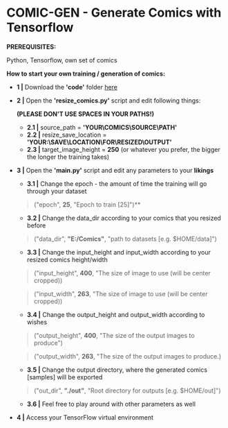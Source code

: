 # COMIC-GEN - Generate Comics with Tensorflow 

**PREREQUISITES:**

Python, Tensorflow, own set of comics

**How to start your own training / generation of comics:**

* **1 |** Download the **'code'** folder [here](https://github.com/ARGNZXT/comic-gen/releases/tag/v0.2-beta)

* **2 |** Open the **'resize_comics.py'** script and edit following things:

  **(PLEASE DON'T USE SPACES IN YOUR PATHS!)**

  * **2.1 |** source_path = **'YOUR\COMICS\SOURCE\PATH'**
  * **2.2 |** resize_save_location = **'YOUR:\\SAVE\\LOCATION\\FOR\\RESIZED\\OUTPUT'**
  * **2.3 |** target_image_height = **250** (or whatever you prefer, the bigger the longer the training takes)

* **3 |** Open the **'main.py'** script and edit any parameters to your **likings**

  * **3.1  |** Change the epoch - the amount of time the training will go through your dataset
  
  > ("epoch", **25**, "Epoch to train [25]")** 
  
  * **3.2  |** Change the data_dir according to your comics that you resized before
  
  > ("data_dir", **"E:/Comics"**, "path to datasets [e.g. $HOME/data]")
  
  
  * **3.3  |** Change the input_height and input_width according to your resized comics height/width
  
  > ("input_height", **400**, "The size of image to use (will be center cropped))
  
  > ("input_width", **263**, "The size of image to use (will be center cropped))
  
   * **3.4  |** Change the output_height and output_width according to wishes
   
  > ("output_height", **400**, "The size of the output images to produce")
  
  > ("output_width", **263**, "The size of the output images to produce.)
                
   * **3.5  |** Change the output directory, where the generated comics [samples] will be exported  
                
  > ("out_dir", **"./out"**, "Root directory for outputs [e.g. $HOME/out]")
  
  * **3.6  |** Feel free to play around with other parameters as well


* **4 |** Access your TensorFlow virtual environment
